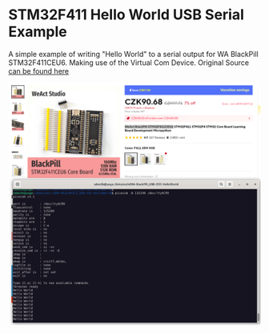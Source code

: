 # STM32F411 Hello World USB Serial Example
A simple example of writing "Hello World" to a serial output for WA BlackPill STM32F411CEU6. Making use of the Virtual Com Device. Original Source [can be found here](https://www.bennettnotes.com/notes/stm32-blackpill-with-stmcubeide-usb-serial/)

![Hello World STM32](stm32_hello_world.PNG)
